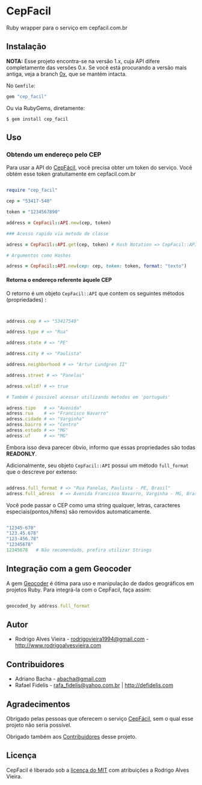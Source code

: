# CepFacil

Ruby wrapper para o serviço em cepfacil.com.br

## Instalação

**NOTA:** Esse projeto encontra-se na versão 1.x, cuja API difere completamente das versões 0.x. Se você está procurando a versão mais antiga, veja a branch [0x], que se mantém intacta.

No `Gemfile`:

```ruby
gem "cep_facil"

```

Ou via RubyGems, diretamente:

  `$ gem install cep_facil`

## Uso

### Obtendo um endereço pelo CEP

Para usar a API do [CepFácil], você precisa obter um token do serviço. Você obtém esse token gratuitamente em cepfacil.com.br

```ruby

require "cep_facil"

cep = "53417-540"

token = "1234567890"

address = CepFacil::API.new(cep, token)

### Acesso rapido via metodo de classe

adress = CepFacil::API.get(cep, token) # Hash Notation => CepFacil::API.get(cep: cep, token: token)

# Argumentos como Hashes

adress = CepFacil::API.new(cep: cep, token: token, format: "texto")

```

#### Retorna o endereço referente àquele CEP

O retorno é um objeto `CepFacil::API` que contem os seguintes métodos (propriedades) : 

```ruby


address.cep # => "53417540"

address.type # => "Rua"

address.state # => "PE"

address.city # => "Paulista"

address.neighborhood # => "Artur Lundgren II"

address.street # => "Panelas"

adress.valid? # => true

# Também é possivel acessar utilizando metodos em 'português'

adress.tipo   # => "Avenida"	
adress.rua    # => "Francisco Navarro"	
adress.cidade # => "Varginha"	
adress.bairro # => "Centro"	
adress.estado # => "MG"	
adress.uf     # => "MG"	

```

Embora isso deva parecer óbvio, informo que essas propriedades são todas **READONLY**.

Adicionalmente, seu objeto `CepFacil::API` possui um método `full_format` que o descreve por extenso:

```ruby

address.full_format # => "Rua Panelas, Paulista - PE, Brasil"		
adress.full_adress  # => Avenida Francisco Navarro, Varginha - MG, Brasil"  # Alias

```
Você pode passar o CEP como uma string qualquer, letras, caracteres especiais(pontos,hifens) são removidos automaticamente.

```ruby

"12345-678"	
"123.45.678"	
"123-456.78"	
"12345678"	
12345678   # Não recomendado, prefira utilizar Strings
```

## Integração com a gem Geocoder

A gem [Geocoder] é ótima para uso e manipulação de dados geográficos em projetos Ruby. Para integrá-la com o CepFacil, faça assim:

```ruby

geocoded_by address.full_format

```

## Autor

* Rodrigo Alves Vieira - rodrigovieira1994@gmail.com - http://www.rodrigoalvesvieira.com

## Contribuidores

* Adriano Bacha - abacha@gmail.com
* Rafael Fidelis - rafa_fidelis@yahoo.com.br | http://defidelis.com

## Agradecimentos

Obrigado pelas pessoas que oferecem o serviço [CepFácil], sem o qual esse projeto não seria possível.

Obrigado também aos [Contribuidores] desse projeto.

## Licença

CepFacil é liberado sob a [licença do MIT] com atribuições a Rodrigo Alves Vieira.

[0x]: https://github.com/rodrigoalvesvieira/cep_facil/tree/0x
[Geocoder]: https://github.com/alexreisner/geocoder
[CepFácil]: http://cepfacil.com.br
[Contribuidores]: #contribuidores
[licença do MIT]: http://pt.wikipedia.org/wiki/Licen%C3%A7a_MIT#Texto_da_licen.C3.A7a
